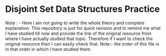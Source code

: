# Disjoint Set Data Structures Practice

Note : - Here I am not going to write the whole theory and complete explanation. This repository is just for quick revision and to remind me what I have studied till now and provide the link of the original resource from where I have actually studied that topic. Therefore if I want to check the original resource then I can easily check that.
Note:- the order of this file is in that order in which I have studied them.

 

